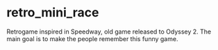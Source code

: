 # retro_mini_race
Retrogame inspired in Speedway, old game released to Odyssey 2. The main goal is to make the people remember this funny game.
